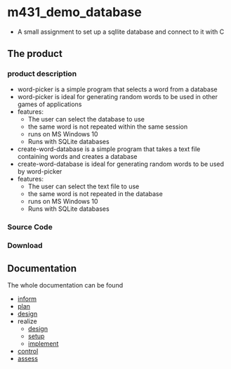 # m431_demo_database
* A small assignment to set up a sqllite database and connect to it with C

## The product
### product description
* word-picker is a simple program that selects a word from a database
* word-picker is ideal for generating random words to be used in other games of applications
* features:
  * The user can select the database to use
  * the same word is not repeated within the same session
  * runs on MS Windows 10
  * Runs with SQLite databases
* create-word-database is a simple program that takes a text file containing words and creates a database
* create-word-database is ideal for generating random words to be used by word-picker
* features:
  * The user can select the text file to use
  * the same word is not repeated in the database
  * runs on MS Windows 10
  * Runs with SQLite databases

### Source Code

### Download

## Documentation
The whole documentation can be found 
* [inform]
* [plan]
* [design]
* realize
  * [design]
  * [setup]
  * [implement]
* [control]
* [assess]


[inform]: https://github.com/tbz-neil-devlin/m431_demo_database/blob/main/01_Documentation/01_iperka/01_inform.md
[plan]: https://github.com/tbz-neil-devlin/m431_demo_database/blob/main/01_Documentation/01_iperka/02_plan.md
[decide]: https://github.com/tbz-neil-devlin/m431_demo_database/blob/main/01_Documentation/01_iperka/03_decide.md
[design]: https://github.com/tbz-neil-devlin/m431_demo_database/blob/main/01_Documentation/01_iperka/04a_realize_design.md
[setup]: https://github.com/tbz-neil-devlin/m431_demo_database/blob/main/01_Documentation/01_iperka/04b_realize_setup.md
[implement]: https://github.com/tbz-neil-devlin/m431_demo_database/blob/main/01_Documentation/01_iperka/04c_realize_implement.md
[control]: https://github.com/tbz-neil-devlin/m431_demo_database/blob/main/01_Documentation/01_iperka/05_control.md
[assess]: https://github.com/tbz-neil-devlin/m431_demo_database/blob/main/01_Documentation/01_iperka/06_assess.md